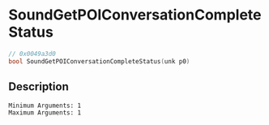 # SoundGetPOIConversationCompleteStatus
```c
// 0x0049a3d0
bool SoundGetPOIConversationCompleteStatus(unk p0)
```
## Description
```
Minimum Arguments: 1
Maximum Arguments: 1
```
